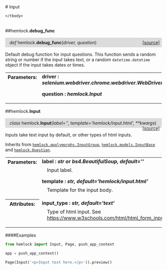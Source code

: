 <script src="https://cdn.mathjax.org/mathjax/latest/MathJax.js?config=TeX-AMS-MML_HTMLorMML" type="text/javascript"></script>

<link rel="stylesheet" href="https://assets.readthedocs.org/static/css/readthedocs-doc-embed.css" type="text/css" />

<style>
    a.src-href {
        float: right;
    }
    p.attr {
        margin-top: 0.5em;
        margin-left: 1em;
    }
    p.func-header {
        background-color: gainsboro;
        border-radius: 0.1em;
        padding: 0.5em;
        padding-left: 1em;
    }
    table.field-table {
        border-radius: 0.1em
    }
</style># Input

<table class="docutils field-list field-table" frame="void" rules="none">
    <col class="field-name" />
    <col class="field-body" />
    <tbody valign="top">
        
    </tbody>
</table>



##hemlock.**debug_func**

<p class="func-header">
    <i>def</i> hemlock.<b>debug_func</b>(<i>driver, question</i>) <a class="src-href" target="_blank" href="https://github.com/dsbowen/hemlock/blob/master/hemlock/qpolymorphs/input.py#L17">[source]</a>
</p>

Default debug function for input questions. This function sends a random
string or number if the input takes text, or a random `datetime.datetime`
object if the input takes dates or times.

<table class="docutils field-list field-table" frame="void" rules="none">
    <col class="field-name" />
    <col class="field-body" />
    <tbody valign="top">
        <tr class="field">
    <th class="field-name"><b>Parameters:</b></td>
    <td class="field-body" width="100%"><b>driver : <i>selenium.webdriver.chrome.webdriver.WebDriver</i></b>
<p class="attr">
    
</p>
<b>question : <i>hemlock.Input</i></b>
<p class="attr">
    
</p></td>
</tr>
    </tbody>
</table>



##hemlock.**Input**

<p class="func-header">
    <i>class</i> hemlock.<b>Input</b>(<i>label='', template='hemlock/input.html', **kwargs</i>) <a class="src-href" target="_blank" href="https://github.com/dsbowen/hemlock/blob/master/hemlock/qpolymorphs/input.py#L41">[source]</a>
</p>

Inputs take text input by default, or other types of html inputs.

Inherits from [`hemlock.qpolymorphs.InputGroup`](input_group.md),
[`hemlock.models.InputBase`](bases.md) and
[`hemlock.Question`](question.md).

<table class="docutils field-list field-table" frame="void" rules="none">
    <col class="field-name" />
    <col class="field-body" />
    <tbody valign="top">
        <tr class="field">
    <th class="field-name"><b>Parameters:</b></td>
    <td class="field-body" width="100%"><b>label : <i>str or bs4.BeautifulSoup, default=''</i></b>
<p class="attr">
    Input label.
</p>
<b>template : <i>str, default='hemlock/input.html'</i></b>
<p class="attr">
    Template for the input body.
</p></td>
</tr>
<tr class="field">
    <th class="field-name"><b>Attributes:</b></td>
    <td class="field-body" width="100%"><b>input_type : <i>str, default='text'</i></b>
<p class="attr">
    Type of html input. See <a href="https://www.w3schools.com/html/html_form_input_types.asp">https://www.w3schools.com/html/html_form_input_types.asp</a>.
</p></td>
</tr>
    </tbody>
</table>

####Examples

```python
from hemlock import Input, Page, push_app_context

app = push_app_context()

Page(Input('<p>Input text here.</p>')).preview()
```

